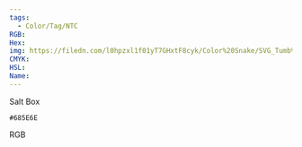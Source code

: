 ```yaml
---
tags:
  - Color/Tag/NTC
RGB:
Hex:
img: https://filedn.com/l0hpzxl1f01yT7GHxtF8cyk/Color%20Snake/SVG_Tumb%20Mass%20No%20Name/685E6E.svg
CMYK:
HSL:
Name:
---
```

Salt Box
```palette
#685E6E
```
RGB
